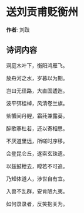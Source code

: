 # 送刘贡甫贬衡州

**作者**: 刘跂

## 诗词内容

洞庭木叶下，衡阳鸿雁飞。

放舟河之水，岁暮以为期。

岂曰无径路，大直固逶迤。

波平弭桂棹，风清卷兰旗。

紫蟹间丹鲤，霜莼兼露葵。

醉歌搴杜若，还以寄相思。

不厌道里远，所嗟时序移。

会登昆仑丘，遂索玄珠遗。

以兹鼓枻去，瞠若不可追。

乃知体道人，涉世自有宜。

入兽不乱群，安肯陋九夷。

如何录录者，反笑抱关为。

